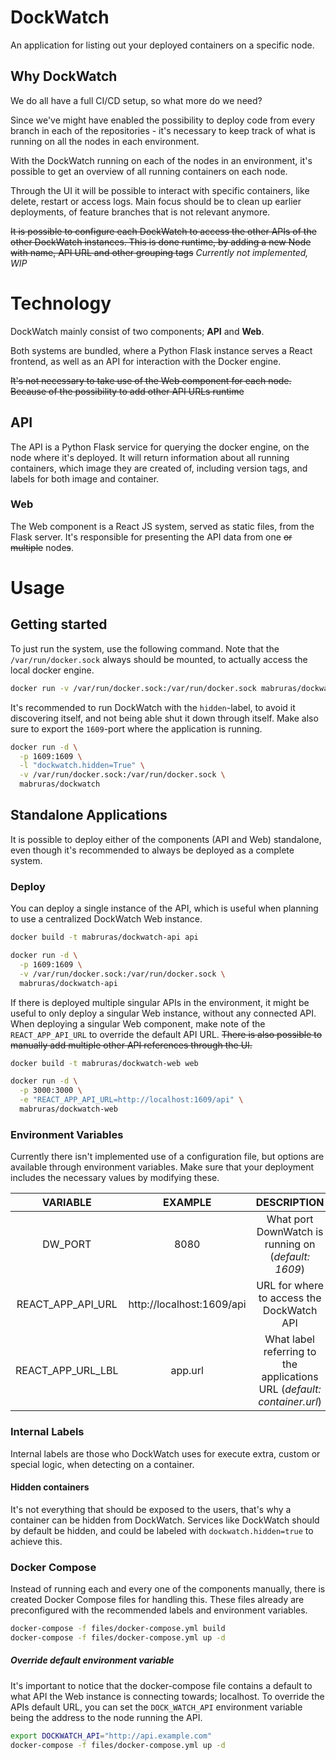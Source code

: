 # DockWatch
An application for listing out your deployed containers on a specific node.

## Why DockWatch
We do all have a full CI/CD setup, so what more do we need?

Since we've might have enabled the possibility to deploy code from
every branch in each of the repositories - it's necessary to keep
track of what is running on all the nodes in each environment.

With the DockWatch running on each of the nodes in an environment, it's
possible to get an overview of all running containers on each node.

Through the UI it will be possible to interact with specific containers,
like delete, restart or access logs. Main focus should be to clean
up earlier deployments, of feature branches that is not relevant anymore.

~~It is possible to configure each DockWatch to access
the other APIs of the other DockWatch instances.
This is done runtime, by adding a new Node with name,
API URL and other grouping tags~~
_Currently not implemented, WIP_


# Technology
DockWatch mainly consist of two components; **API** and **Web**.

Both systems are bundled, where a Python Flask instance serves a React
frontend, as well as an API for interaction with the Docker engine.

~~̃It's not necessary to take use of the Web component for each node.
Because of the possibility to add other API URLs runtime~~

## API
The API is a Python Flask service for querying the docker engine,
on the node where it's deployed. It will return information about
all running containers, which image they are created of,
including version tags, and labels for both image and container.

### Web
The Web component is a React JS system, served as static files,
from the Flask server. It's responsible for presenting the API data
from one ~~or multiple~~ node~~s~~.


# Usage

## Getting started
To just run the system, use the following command. Note that the `/var/run/docker.sock`
always should be mounted, to actually access the local docker engine.
```bash
docker run -v /var/run/docker.sock:/var/run/docker.sock mabruras/dockwatch
```

It's recommended to run DockWatch with the `hidden`-label,
to avoid it discovering itself, and not being able shut it down through itself.
Make also sure to export the `1609`-port where the application is running.
```bash
docker run -d \
  -p 1609:1609 \
  -l "dockwatch.hidden=True" \
  -v /var/run/docker.sock:/var/run/docker.sock \
  mabruras/dockwatch
```


## Standalone Applications
It is possible to deploy either of the components (API and Web) standalone,
even though it's recommended to always be deployed as a complete system.


### Deploy
You can deploy a single instance of the API, which is
useful when planning to use a centralized DockWatch Web instance.
```bash
docker build -t mabruras/dockwatch-api api

docker run -d \
  -p 1609:1609 \
  -v /var/run/docker.sock:/var/run/docker.sock \
  mabruras/dockwatch-api
```

If there is deployed multiple singular APIs in the environment,
it might be useful to only deploy a singular Web instance, without any connected API.
When deploying a singular Web component,
make note of the `REACT_APP_API_URL` to override the default API URL.
~~There is also possible to manually add multiple other API references through the UI.~~
```bash
docker build -t mabruras/dockwatch-web web

docker run -d \
  -p 3000:3000 \
  -e "REACT_APP_API_URL=http://localhost:1609/api" \
  mabruras/dockwatch-web
```

### Environment Variables
Currently there isn't implemented use of a configuration file,
but options are available through environment variables.
Make sure that your deployment includes the necessary values by modifying these.

| VARIABLE | EXAMPLE | DESCRIPTION |
| :------: | :-----: | :---------: |
| DW_PORT | 8080 | What port DownWatch is running on (_default: 1609_) |
| REACT_APP_API_URL | http://localhost:1609/api | URL for where to access the DockWatch API |
| REACT_APP_URL_LBL | app.url | What label referring to the applications URL (_default: container.url_) |


### Internal Labels
Internal labels are those who DockWatch uses for execute extra,
custom or special logic, when detecting on a container.

#### Hidden containers
It's not everything that should be exposed to the users,
that's why a container can be hidden from DockWatch.
Services like DockWatch should by default be hidden,
and could be labeled with `dockwatch.hidden=true` to achieve this.


### Docker Compose
Instead of running each and every one of the components manually,
there is created Docker Compose files for handling this.
These files already are preconfigured with the recommended
labels and environment variables.

```bash
docker-compose -f files/docker-compose.yml build
docker-compose -f files/docker-compose.yml up -d
```

##### Override default environment variable
It's important to notice that the docker-compose file contains a
default to what API the Web instance is connecting towards; localhost.
To override the APIs default URL, you can set the `DOCK_WATCH_API`
environment variable being the address to the node running the API.

```bash
export DOCKWATCH_API="http://api.example.com"
docker-compose -f files/docker-compose.yml up -d
```
